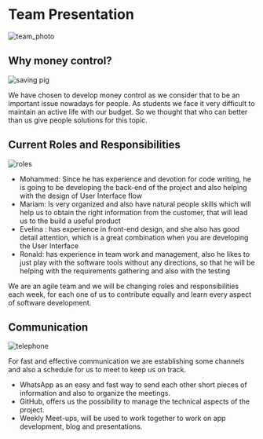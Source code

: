 # Team Presentation

![team_photo](./Team.png)

## Why money control?


![saving pig](./pig.png)  

We have chosen to develop money control as we consider that to be an important issue nowadays for people. As students we face it very difficult to maintain an active life with our budget. So we thought that who can better than us give people solutions for this topic.

## Current Roles and Responsibilities

![roles](./penpaper.png)

* Mohammed: Since he has experience and devotion for code writing, he is going to be developing the back-end of the project and also helping with the design of User Interface flow
* Mariam: Is very organized and also have natural people skills which will help us to obtain the right information from the customer, that will lead us to the build a useful product
* Evelina : has experience in front-end design, and she also has good detail attention, which is a great combination when you are developing the User Interface
* Ronald: has experience in team work and management, also he likes to just play with the software tools without any directions, so that he will be helping with the requirements gathering and also with the testing

We are an agile team and we will be changing roles and responsibilities each week, for each one of us to contribute equally and learn every aspect of software development.

## Communication

![telephone](./telephone.png)

For fast and effective communication we are establishing some channels and also a schedule for us to meet to keep us on track.
* WhatsApp as an easy and fast way to send each other short pieces of information and also to organize the meetings.
* GitHub, offers us the possibility to manage the technical aspects of the  project.
* Weekly Meet-ups, will be used to work together to work on app development, blog and presentations.
